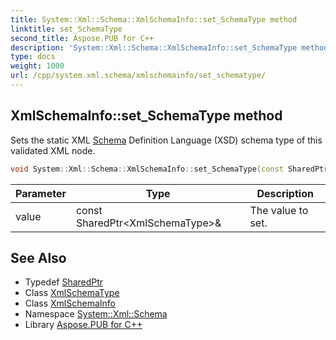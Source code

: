 ```yaml
---
title: System::Xml::Schema::XmlSchemaInfo::set_SchemaType method
linktitle: set_SchemaType
second_title: Aspose.PUB for C++
description: 'System::Xml::Schema::XmlSchemaInfo::set_SchemaType method. Sets the static XML Schema Definition Language (XSD) schema type of this validated XML node in C++.'
type: docs
weight: 1000
url: /cpp/system.xml.schema/xmlschemainfo/set_schematype/
---
```

## XmlSchemaInfo::set_SchemaType method


Sets the static XML [Schema](../../) Definition Language (XSD) schema type of this validated XML node.

```cpp
void System::Xml::Schema::XmlSchemaInfo::set_SchemaType(const SharedPtr<XmlSchemaType> &value)
```


| Parameter | Type | Description |
| --- | --- | --- |
| value | const SharedPtr\<XmlSchemaType\>\& | The value to set. |

## See Also

* Typedef [SharedPtr](../../../system/sharedptr/)
* Class [XmlSchemaType](../../xmlschematype/)
* Class [XmlSchemaInfo](../)
* Namespace [System::Xml::Schema](../../)
* Library [Aspose.PUB for C++](../../../)
